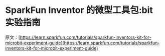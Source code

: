 # SparkFun Inventor 的微型工具包:bit 实验指南

原文：[https://learn.sparkfun.com/tutorials/sparkfun-inventors-kit-for-microbit-experiment-guide](https://learn.sparkfun.com/tutorials/sparkfun-inventors-kit-for-microbit-experiment-guide)